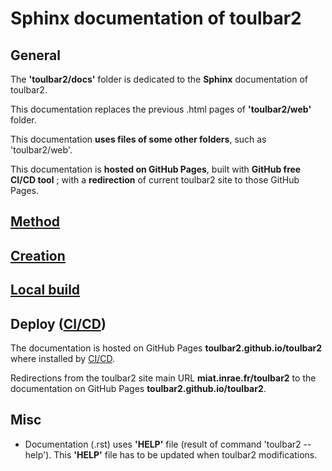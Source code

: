 # Sphinx documentation of toulbar2

## General

The **'toulbar2/docs'** folder is dedicated to the **Sphinx** documentation of toulbar2.

This documentation replaces the previous .html pages of **'toulbar2/web'** folder.

This documentation **uses files of some other folders**, such as 'toulbar2/web'.

This documentation is **hosted on GitHub Pages**, built with **GitHub free CI/CD tool** ; with a **redirection** of current toulbar2 site to those GitHub Pages.

## [Method](README/method.md)

## [Creation](README/creation.md)

## [Local build](README/local_build.md)

## Deploy ([CI/CD](README/CICD.md))

The documentation is hosted on GitHub Pages **toulbar2.github.io/toulbar2** where installed by [CI/CD](README/CICD.md).

Redirections from the toulbar2 site main URL **miat.inrae.fr/toulbar2** to the documentation on GitHub Pages **toulbar2.github.io/toulbar2**.

## Misc

- Documentation (.rst) uses **'HELP'** file (result of command
  'toulbar2 --help').  This **'HELP'** file has to be updated when toulbar2
  modifications.

